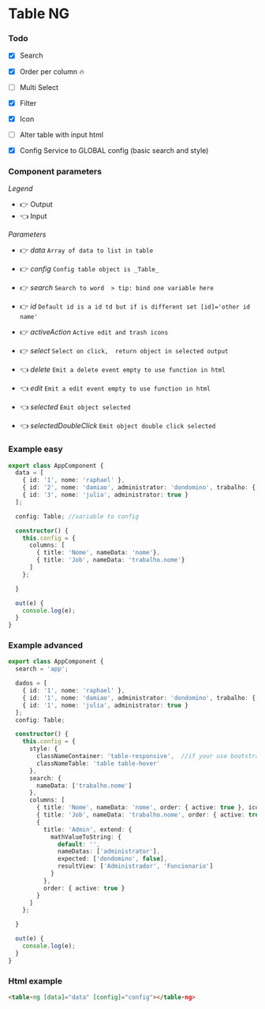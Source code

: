 # Table NG

### Todo
- [x] Search
- [x] Order per column :fire:
- [ ] Multi Select
- [x] Filter
- [x] Icon
- [ ] Alter table with input html
- [x] Config Service to GLOBAL config (basic search and style)


### Component parameters

*Legend*
- :point_right: Output
- :point_left: Input

*Parameters*
- :point_right: *data* `Array of data to list in table`
- :point_right: *config* `Config table object is _Table_`
- :point_right: *search* `Search to word  > tip: bind one variable here`
- :point_right: *id* `Default id is a id td but if is different set [id]='other id name'`
- :point_right: *activeAction* `Active edit and trash icons`
- :point_right: *select* `Select on click,  return object in selected output`

- :point_left: *delete* `Emit a delete event empty to use function in html`
- :point_left: *edit*  `Emit a edit event empty to use function in html`

- :point_left: *selected* `Emit object selected`
- :point_left: *selectedDoubleClick* `Emit object double click selected`

### Example easy

```typescript
export class AppComponent {
  data = [
    { id: '1', nome: 'raphael' },
    { id: '2', nome: 'damiao', administrator: 'dondomino', trabalho: { nome: 'Desenveolvedor' } },
    { id: '3', nome: 'julia', administrator: true }
  ];

  config: Table; //variable to config

  constructor() {
    this.config = {
      columns: [
        { title: 'Nome', nameData: 'nome'},
        { title: 'Job', nameData: 'trabalho.nome'}
      ]
    };

  }

  out(e) {
    console.log(e);
  }
}
```


### Example advanced
```typescript
export class AppComponent {
  search = 'app';

  dados = [
    { id: '1', nome: 'raphael' },
    { id: '1', nome: 'damiao', administrator: 'dondomino', trabalho: { nome: 'Desenveolvedor' } },
    { id: '1', nome: 'julia', administrator: true }
  ];
  config: Table;

  constructor() {
    this.config = {
      style: {
        classNameContainer: 'table-responsive',  //if your use bootstrap example
        classNameTable: 'table table-hover'
      },
      search: {
        nameData: ['trabalho.nome']
      },
      columns: [
        { title: 'Nome', nameData: 'nome', order: { active: true }, icon: { active: true , icon: 'archive'} },
        { title: 'Job', nameData: 'trabalho.nome', order: { active: true } },
        {
          title: 'Admin', extend: {
            mathValueToString: {
              default: '',
              nameDatas: ['administrator'],
              expected: ['dondomino', false],
              resultView: ['Administrador', 'Funcionario']
            }
          },
          order: { active: true }
        }
      ]
    };

  }

  out(e) {
    console.log(e);
  }
}

```

### Html example

```html
<table-ng [data]="data" [config]="config"></table-ng>
```
